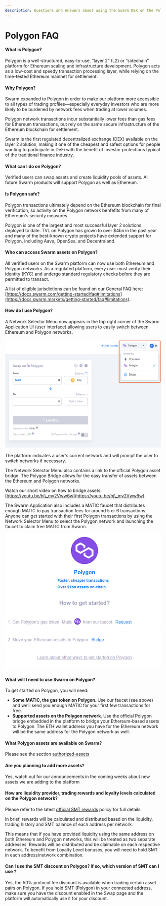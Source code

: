 ```yaml
---
description: Questions and Answers about using the Swarm DEX on the Polygon Network
---
```


# Polygon FAQ

#### What is Polygon?

Polygon is a well-structured, easy-to-use, “layer 2” (L2) or “sidechain” platform for Ethereum scaling and infrastructure development. Polygon acts as a low-cost and speedy transaction processing layer, while relying on the time-tested Ethereum mainnet for settlement.

#### Why Polygon?

Swarm expanded to Polygon in order to make our platform more accessible to all types of trading profiles—especially everyday investors who are more likely to be burdened by network fees when trading at lower volumes.

Polygon network transactions incur substantially lower fees than gas fees for Ethereum transactions, but rely on the same secure infrastructure of the Ethereum blockchain for settlement.

Swarm is the first regulated decentralized exchange (DEX) available on the layer 2 solution, making it one of the cheapest and safest options for people wanting to participate in DeFi with the benefit of investor protections typical of the traditional finance industry.

#### What can I do on Polygon?

Verified users can swap assets and create liquidity pools of assets. All future Swarm products will support Polygon as well as Ethereum.

#### Is Polygon safe?

Polygon transactions ultimately depend on the Ethereum blockchain for final verification, so activity on the Polygon network benfefits from many of Ethereum's security measures.

Polygon is one of the largest and most successful layer 2 solutions deployed to date. TVL on Polygon has grown to over $4bn in the past year and many of the best-known crypto projects have extended support for Polygon, including Aave, OpenSea, and Decentraland.

#### **Who can access Swarm assets on Polygon?**

All verified users on the Swarm platform can now use both Ethereum and Polygon networks. As a regulated platform, every user must verify their identity (KYC) and undergo standard regulatory checks before they are permitted to transact.

A list of eligible jurisdictions can be found on our General FAQ here: [https://docs.swarm.com/getting-started/faq#limitations](https://docs.swarm.markets/getting-started/faq#limitations).

#### How do I use Polygon?

A Network Selector Menu now appears in the top right corner of the Swarm Application UI (user interface) allowing users to easily switch between Ethereum and Polygon networks.

![](<../.gitbook/assets/image (34).png>)

The platform indicates a user's current network and will prompt the user to switch networks if necessary.

The Network Selector Menu also contains a link to the official Polygon asset bridge. The Polygon Bridge allows for the easy transfer of assets between the Ethereum and Polygon networks.

Watch our short video on how to bridge assets: [https://youtu.be/hj\_my2Vww6w](https://youtu.be/hj\_my2Vww6w)

The Swarm Application also includes a MATIC faucet that distributes enough MATIC to pay transaction fees for around 5 or 6 transactions. Anyone can get started with their first Polygon transactions by using the Network Selector Menu to select the Polygon network and launching the faucet to claim free MATIC from Swarm.

![](<../.gitbook/assets/image (9).png>)

#### What will I need to use Swarm on Polygon?

To get started on Polygon, you will need:

* **Some MATIC, the gas token on Polygon**. Use our faucet (see above) and we’ll send you enough MATIC for your first few transactions for free.
* **Supported assets on the Polygon network**. Use the official Polygon bridge embedded in the platform to bridge your Ethereum-based assets to Polygon. The ETH wallet address you have for the Ethereum network will be the same address for the Polygon network as well.

#### What Polygon assets are available on Swarm?

Please see the section [authorized-assets](../reference/authorized-assets/ "mention")

#### Are you planning to add more assets?

Yes, watch out for our announcements in the coming weeks about new assets we are adding to the platform

#### How are liquidity provider, trading rewards and loyalty levels calculated on the Polygon network?

Please refer to the latest [official SMT rewards](https://github.com/SwarmMarkets/smt-rewards-distribution/blob/main/policies/smt\_rd\_policy.md) policy for full details.

In brief, rewards will be calculated and distributed based on the liquidity, trading history and SMT balance of each address per network.

This means that if you have provided liquidity using the same address on both Ethereum and Polygon networks, this will be treated as two separate addresses. Rewards will be distributed and be claimable on each respective network. To benefit from Loyalty Level bonuses, you will need to hold SMT in each address/network combination.

#### Can I use the SMT discount on Polygon? If so, which version of SMT can I use ?

Yes, the 50% protocol fee discount is available when trading certain asset pairs on Polygon. If you hold SMT (Polygon) in your connected address, make sure you have the discount enabled in the Swap page and the platform will automatically use it for your discount.
